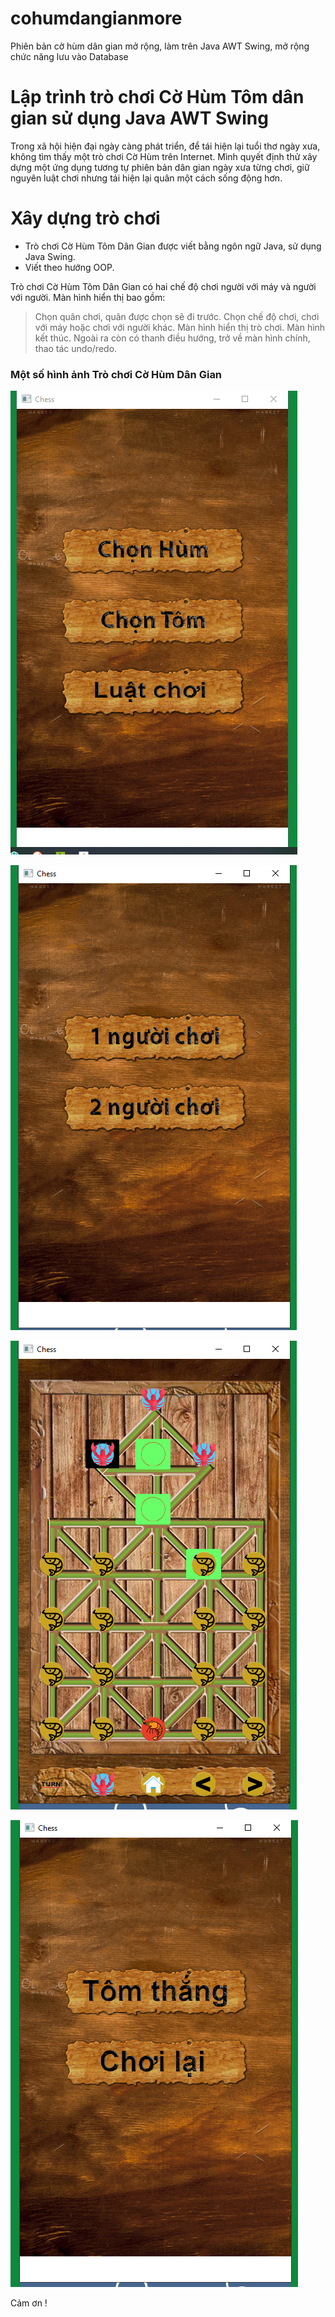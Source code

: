 # cohumdangianmore
Phiên bản cờ hùm dân gian mở rộng, làm trên Java AWT Swing, mở rộng chức năng lưu vào Database
# Lập trình trò chơi Cờ Hùm Tôm dân gian sử dụng Java AWT Swing

Trong xã hội hiện đại ngày càng phát triển, để tái hiện lại tuổi thơ ngày xưa, không tìm thấy một trò chơi Cờ Hùm trên Internet. Mình quyết định thử xây dựng một ứng dụng tương tự phiên bản dân gian ngày xưa từng chơi, giữ nguyên luật chơi nhưng tái hiện lại quân một cách sống động hơn.

# Xây dựng trò chơi

  - Trò chơi Cờ Hùm Tôm Dân Gian được viết bằng ngôn ngữ Java, sử dụng Java Swing.
  - Viết theo hướng OOP.

Trò chơi Cờ Hùm Tôm Dân Gian có hai chế độ chơi người với máy và người với người. Màn hình hiển thị bao gồm:

> Chọn quân chơi, quân được chọn sẽ đi trước.
> Chọn chế độ chơi, chơi với máy hoặc chơi với người khác.
> Màn hình hiển thị trò chơi.
> Màn hình kết thúc.
> Ngoài ra còn có thanh điều hướng, trở về màn hình chính, thao tác undo/redo.

### Một số hình ảnh Trò chơi Cờ Hùm Dân Gian 


![Màn hình bắt đầu](https://github.com/Iamthankyou/cohumdangian/blob/master/ImageDemo/Screenshot%20(70).png?raw=true)

![Màn hình bắt đầu](https://github.com/Iamthankyou/cohumdangian/blob/master/ImageDemo/Screenshot%20(71).png?raw=true)

![Màn hình bắt đầu](https://github.com/Iamthankyou/cohumdangian/blob/master/ImageDemo/Screenshot%20(72).png?raw=true)

![Màn hình bắt đầu](https://github.com/Iamthankyou/cohumdangian/blob/master/ImageDemo/Screenshot%20(73).png?raw=true)

Cảm ơn !
